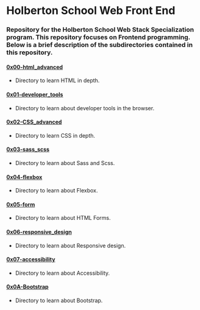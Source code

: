 # Holberton School Web Front End

### Repository for the Holberton School Web Stack Specialization program. This repository focuses on Frontend programming. Below is a brief description of the subdirectories contained in this repository.

#### [0x00-html_advanced](./0x00-html_advanced)

- Directory to learn HTML in depth.

#### [0x01-developer_tools](./0x01-developer_tools)

- Directory to learn about developer tools in the browser.

#### [0x02-CSS_advanced](0x02-CSS_advanced)

- Directory to learn CSS in depth.

#### [0x03-sass_scss](./0x03-sass_scss)

- Directory to learn about Sass and Scss.

#### [0x04-flexbox](./0x04-flexbox)

- Directory to learn about Flexbox.

#### [0x05-form](./0x05-form)

- Directory to learn about HTML Forms.

#### [0x06-responsive_design](./0x06-responsive_design)

- Directory to learn about Responsive design.

#### [0x07-accessibility](./0x07-accessibility)

- Directory to learn about Accessibility.

#### [0x0A-Bootstrap](./0x0A-Bootstrap)

- Directory to learn about Bootstrap.
